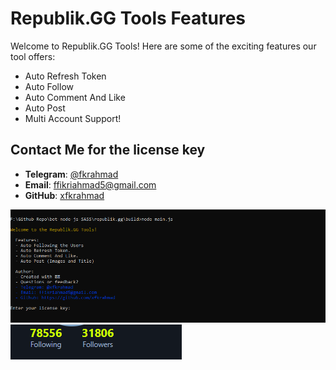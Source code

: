 # Republik.GG Tools Features

Welcome to Republik.GG Tools! Here are some of the exciting features our tool offers:

* Auto Refresh Token
* Auto Follow
* Auto Comment And Like
* Auto Post
* Multi Account Support!

## Contact Me for the license key

- **Telegram**: [@fkrahmad](https://t.me/fkrahmad)
- **Email**: [ffikriahmad5@gmail.com](mailto:your.email@ffikriahmad5@gmail.com)
- **GitHub**: [xfkrahmad](https://github.com/xfkrahmad)

![Usage Example](https://github.com/xfkrahmad/republik.gg-tools/blob/main/usage.png)
![Result Example](https://github.com/xfkrahmad/republik.gg-tools/blob/main/result.png)
